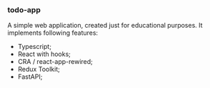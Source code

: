 ### todo-app

A simple web application, created just for educational purposes. It implements following features:

- Typescript;
- React with hooks;
- CRA / react-app-rewired;
- Redux Toolkit;
- FastAPI;